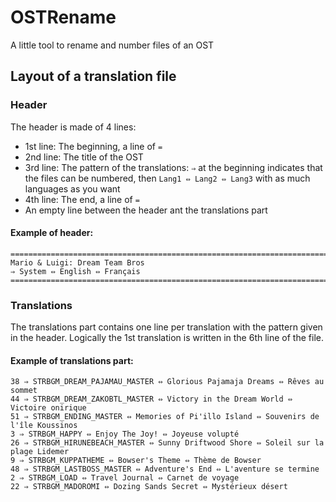 # OSTRename
A little tool to rename and number files of an OST

## Layout of a translation file
### Header
The header is made of 4 lines:
 - 1st line: The beginning, a line of ```=```
 - 2nd line: The title of the OST
 - 3rd line: The pattern of the translations: ```⇒``` at the beginning indicates that the files can be numbered, then ```Lang1 ⇔ Lang2 ⇔ Lang3``` with as much languages as you want
 - 4th line: The end, a line of ```=```
 - An empty line between the header ant the translations part
#### Example of header:
 ```
=======================================================================================
Mario & Luigi: Dream Team Bros
⇒ System ⇔ English ⇔ Français
=======================================================================================
 ```
 ### Translations
 The translations part contains one line per translation with the pattern given in the header. Logically the 1st translation is written in the 6th line of the file.
 #### Example of translations part:
 ```
 38 ⇒ STRBGM_DREAM_PAJAMAU_MASTER ⇔ Glorious Pajamaja Dreams ⇔ Rêves au sommet
44 ⇒ STRBGM_DREAM_ZAKOBTL_MASTER ⇔ Victory in the Dream World ⇔ Victoire onirique
51 ⇒ STRBGM_ENDING_MASTER ⇔ Memories of Pi'illo Island ⇔ Souvenirs de l'île Koussinos
3 ⇒ STRBGM_HAPPY ⇔ Enjoy The Joy! ⇔ Joyeuse volupté
26 ⇒ STRBGM_HIRUNEBEACH_MASTER ⇔ Sunny Driftwood Shore ⇔ Soleil sur la plage Lidemer
9 ⇒ STRBGM_KUPPATHEME ⇔ Bowser's Theme ⇔ Thème de Bowser
48 ⇒ STRBGM_LASTBOSS_MASTER ⇔ Adventure's End ⇔ L'aventure se termine
2 ⇒ STRBGM_LOAD ⇔ Travel Journal ⇔ Carnet de voyage
22 ⇒ STRBGM_MADOROMI ⇔ Dozing Sands Secret ⇔ Mystérieux désert
 ```

